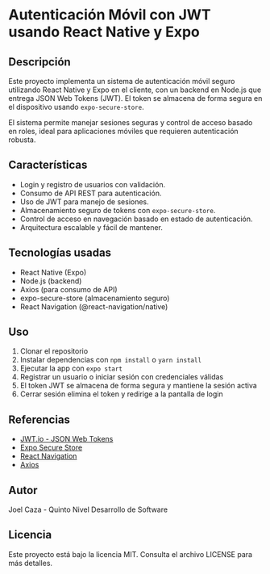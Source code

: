 # Autenticación Móvil con JWT usando React Native y Expo

## Descripción

Este proyecto implementa un sistema de autenticación móvil seguro utilizando React Native y Expo en el cliente, con un backend en Node.js que entrega JSON Web Tokens (JWT). El token se almacena de forma segura en el dispositivo usando `expo-secure-store`.

El sistema permite manejar sesiones seguras y control de acceso basado en roles, ideal para aplicaciones móviles que requieren autenticación robusta.

## Características

- Login y registro de usuarios con validación.
- Consumo de API REST para autenticación.
- Uso de JWT para manejo de sesiones.
- Almacenamiento seguro de tokens con `expo-secure-store`.
- Control de acceso en navegación basado en estado de autenticación.
- Arquitectura escalable y fácil de mantener.

## Tecnologías usadas

- React Native (Expo)
- Node.js (backend)
- Axios (para consumo de API)
- expo-secure-store (almacenamiento seguro)
- React Navigation (@react-navigation/native)

## Uso

1. Clonar el repositorio
2. Instalar dependencias con `npm install` o `yarn install`
3. Ejecutar la app con `expo start`
4. Registrar un usuario o iniciar sesión con credenciales válidas
5. El token JWT se almacena de forma segura y mantiene la sesión activa
6. Cerrar sesión elimina el token y redirige a la pantalla de login

## Referencias

- [JWT.io - JSON Web Tokens](https://jwt.io/introduction/)
- [Expo Secure Store](https://docs.expo.dev/versions/latest/sdk/securestore/)
- [React Navigation](https://reactnavigation.org/docs/getting-started)
- [Axios](https://axios-http.com/docs/intro)

## Autor

Joel Caza - Quinto Nivel Desarrollo de Software

## Licencia

Este proyecto está bajo la licencia MIT. Consulta el archivo LICENSE para más detalles.
